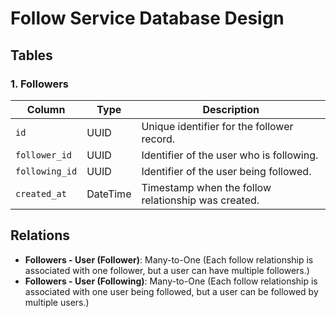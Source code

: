 # Follow Service Database Design

## Tables

### 1. **Followers**
| Column          | Type     | Description                                             |
|-----------------|----------|---------------------------------------------------------|
| `id`            | UUID     | Unique identifier for the follower record.             |
| `follower_id`   | UUID     | Identifier of the user who is following.               |
| `following_id`  | UUID     | Identifier of the user being followed.                 |
| `created_at`    | DateTime | Timestamp when the follow relationship was created.    |

## Relations

- **Followers - User (Follower)**: Many-to-One (Each follow relationship is associated with one follower, but a user can have multiple followers.)
- **Followers - User (Following)**: Many-to-One (Each follow relationship is associated with one user being followed, but a user can be followed by multiple users.)
